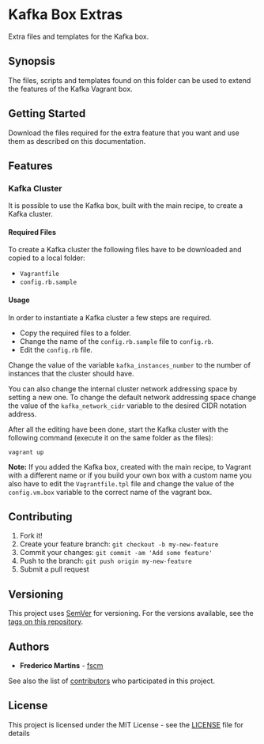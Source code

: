 # Kafka Box Extras

Extra files and templates for the Kafka box.

## Synopsis

The files, scripts and templates found on this folder can be used to extend the
features of the Kafka Vagrant box.

## Getting Started

Download the files required for the extra feature that you want and use them
as described on this documentation.

## Features

### Kafka Cluster

It is possible to use the Kafka box, built with the main recipe, to create
a Kafka cluster.

#### Required Files

To create a Kafka cluster the following files have to be downloaded and
copied to a local folder:

- `Vagrantfile`
- `config.rb.sample`

#### Usage

In order to instantiate a Kafka cluster a few steps are required.

- Copy the required files to a folder.
- Change the name of the `config.rb.sample` file to `config.rb`.
- Edit the `config.rb` file.

Change the value of the variable `kafka_instances_number` to the number of
instances that the cluster should have.

You can also change the internal cluster network addressing space by setting a
new one. To change the default network addressing space change the value of the
`kafka_network_cidr` variable to the desired CIDR notation address.

After all the editing have been done, start the Kafka cluster with the
following command (execute it on the same folder as the files):

```
vagrant up
```

**Note:** If you added the Kafka box, created with the main recipe, to Vagrant
with a different name or if you build your own box with a custom name you also
have to edit the `Vagrantfile.tpl` file and change the value of the
`config.vm.box` variable to the correct name of the vagrant box.

## Contributing

1. Fork it!
2. Create your feature branch: `git checkout -b my-new-feature`
3. Commit your changes: `git commit -am 'Add some feature'`
4. Push to the branch: `git push origin my-new-feature`
5. Submit a pull request

## Versioning

This project uses [SemVer](http://semver.org/) for versioning. For the versions
available, see the [tags on this repository](https://github.com/fscm/packer-vagrant-kafka/tags).

## Authors

* **Frederico Martins** - [fscm](https://github.com/fscm)

See also the list of [contributors](https://github.com/fscm/packer-vagrant-kafka/contributors)
who participated in this project.

## License

This project is licensed under the MIT License - see the [LICENSE](https://github.com/fscm/packer-vagrant-kafka/LICENSE)
file for details
